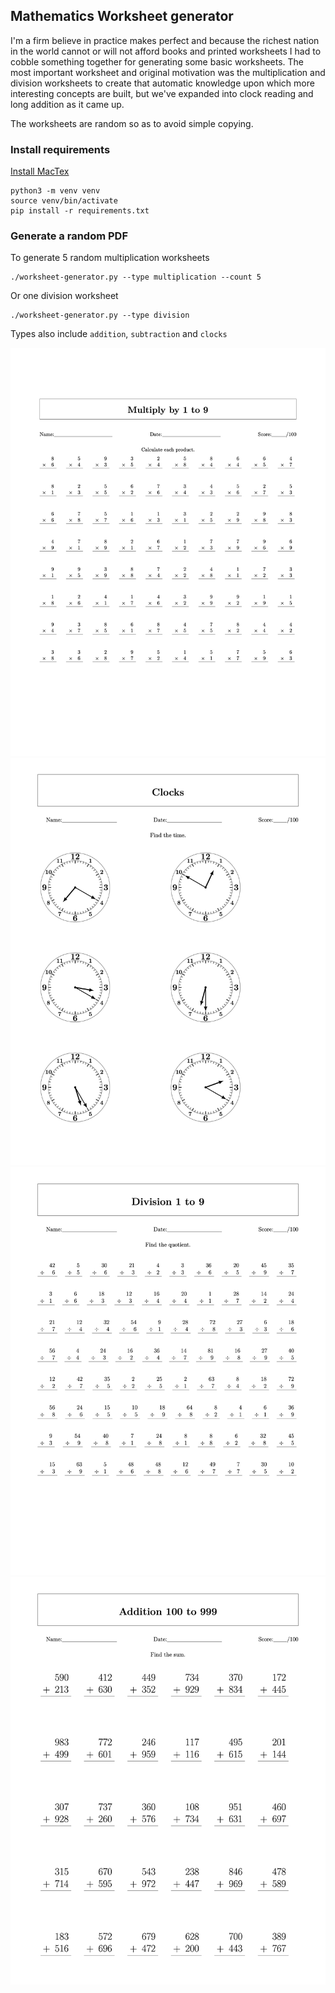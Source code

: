 ## Mathematics Worksheet generator

I'm a firm believe in practice makes perfect and because the richest nation in the world cannot or will not afford books and printed worksheets I had to cobble something together for generating some basic worksheets. The most important worksheet and original motivation was the multiplication and division worksheets to create that automatic knowledge upon which more interesting concepts are built, but we've expanded into clock reading and long addition as it came up.

The worksheets are random so as to avoid simple copying.

### Install requirements

[Install MacTex](https://tug.org/mactex/)

    python3 -m venv venv
    source venv/bin/activate
    pip install -r requirements.txt

### Generate a random PDF

To generate 5 random multiplication worksheets

    ./worksheet-generator.py --type multiplication --count 5

Or one division worksheet

    ./worksheet-generator.py --type division

Types also include `addition`, `subtraction` and `clocks`


![Multiplication Worksheet](samples/multiplication.jpg)
![Clocks Worksheet](samples/clocks.jpg)
![Division Worksheet](samples/division.jpg)
![Addition Worksheet](samples/addition.jpg)


